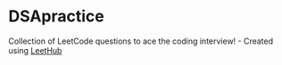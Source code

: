 # DSApractice
Collection of LeetCode questions to ace the coding interview! - Created using [LeetHub](https://github.com/QasimWani/LeetHub)
